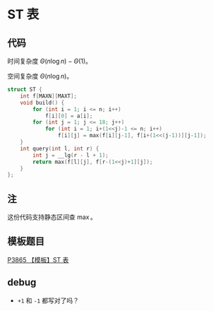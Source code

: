 # ST 表

## 代码

时间复杂度 $\Theta(n \log n) - \Theta(1)$。

空间复杂度 $\Theta(n \log n)$。

```cpp
struct ST {
    int f[MAXN][MAXT];
    void build() {
        for (int i = 1; i <= n; i++)
            f[i][0] = a[i];
        for (int j = 1; j <= 18; j++)
            for (int i = 1; i+(1<<j)-1 <= n; i++)
                f[i][j] = max(f[i][j-1], f[i+(1<<(j-1))][j-1]);
    }
    int query(int l, int r) {
        int j = __lg(r - l + 1);
        return max(f[l][j], f[r-(1<<j)+1][j]);
    }
};
```

## 注

这份代码支持静态区间查 $\max$。

## 模板题目

[P3865 【模板】ST 表](https://www.luogu.com.cn/problem/P3865)

## debug

- `+1` 和 `-1` 都写对了吗？